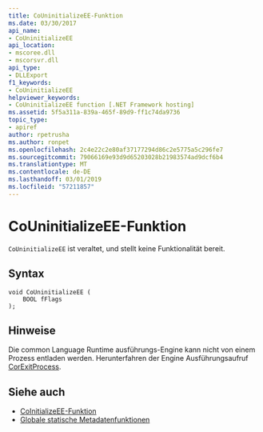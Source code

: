 ```yaml
---
title: CoUninitializeEE-Funktion
ms.date: 03/30/2017
api_name:
- CoUninitializeEE
api_location:
- mscoree.dll
- mscorsvr.dll
api_type:
- DLLExport
f1_keywords:
- CoUninitializeEE
helpviewer_keywords:
- CoUninitializeEE function [.NET Framework hosting]
ms.assetid: 5f5a311a-839a-465f-89d9-ff1c74da9736
topic_type:
- apiref
author: rpetrusha
ms.author: ronpet
ms.openlocfilehash: 2c4e22c2e80af37177294d86c2e5775a5c296fe7
ms.sourcegitcommit: 79066169e93d9d65203028b21983574ad9dcf6b4
ms.translationtype: MT
ms.contentlocale: de-DE
ms.lasthandoff: 03/01/2019
ms.locfileid: "57211857"
---
```

# <a name="couninitializeee-function"></a>CoUninitializeEE-Funktion
`CoUninitializeEE` ist veraltet, und stellt keine Funktionalität bereit.  
  
## <a name="syntax"></a>Syntax  
  
```  
void CoUninitializeEE (  
    BOOL fFlags  
);  
```  
  
## <a name="remarks"></a>Hinweise  
 Die common Language Runtime ausführungs-Engine kann nicht von einem Prozess entladen werden. Herunterfahren der Engine Ausführungsaufruf [CorExitProcess](../../../../docs/framework/unmanaged-api/hosting/corexitprocess-function.md).  
  
## <a name="see-also"></a>Siehe auch
- [CoInitializeEE-Funktion](../../../../docs/framework/unmanaged-api/hosting/coinitializeee-function.md)
- [Globale statische Metadatenfunktionen](../../../../docs/framework/unmanaged-api/metadata/metadata-global-static-functions.md)
